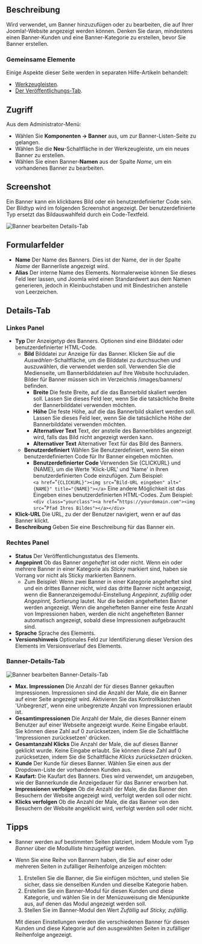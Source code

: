 <!-- Filename: Help4.x:Banners:_Edit / Display title: Banner: Bearbeiten -->

## Beschreibung

Wird verwendet, um Banner hinzuzufügen oder zu bearbeiten, die auf Ihrer Joomla!-Website angezeigt werden können. Denken Sie daran, mindestens einen Banner-Kunden und eine Banner-Kategorie zu erstellen, bevor Sie Banner erstellen.

### Gemeinsame Elemente

Einige Aspekte dieser Seite werden in separaten Hilfe-Artikeln behandelt:

* [Werkzeugleisten](jdocmanual?article=help/common-elements/toolbars).
* [Der Veröffentlichungs-Tab](jdocmanual?article=help/common-elements/edit-publishing).

## Zugriff

Aus dem Administrator-Menü:
- Wählen Sie **Komponenten → Banner** aus, um zur Banner-Listen-Seite zu gelangen.
- Wählen Sie die **Neu**-Schaltfläche in der Werkzeugleiste, um ein neues Banner zu erstellen.
- Wählen Sie einen Banner-**Namen** aus der Spalte *Name*, um ein vorhandenes Banner zu bearbeiten.

## Screenshot

Ein Banner kann ein klickbares Bild oder ein benutzerdefinierter Code sein. Der Bildtyp wird im folgenden Screenshot angezeigt. Der benutzerdefinierte Typ ersetzt das Bildauswahlfeld durch ein Code-Textfeld.

![Banner bearbeiten Details-Tab](../../../de/images/banners/banners-edit-details-tab.png)

## Formularfelder

- **Name** Der Name des Banners. Dies ist der Name, der in der Spalte *Name* der Bannerliste angezeigt wird.
- **Alias** Der interne Name des Elements. Normalerweise können Sie dieses Feld leer lassen, und Joomla wird einen Standardwert aus dem Namen generieren, jedoch in Kleinbuchstaben und mit Bindestrichen anstelle von Leerzeichen.

## Details-Tab

### Linkes Panel

- **Typ** Der Anzeigetyp des Banners. Optionen sind eine Bilddatei oder benutzerdefinierter HTML-Code.
  - **Bild** Bilddatei zur Anzeige für das Banner. Klicken Sie auf die *Auswählen*-Schaltfläche, um die Bilddatei zu durchsuchen und auszuwählen, die verwendet werden soll. Verwenden Sie die Medienseite, um Bannerbilddateien auf Ihre Website hochzuladen. Bilder für Banner müssen sich im Verzeichnis /images/banners/ befinden.
    - **Breite** Die feste Breite, auf die das Bannerbild skaliert werden soll. Lassen Sie dieses Feld leer, wenn Sie die tatsächliche Breite der Bannerbilddatei verwenden möchten.
    - **Höhe** Die feste Höhe, auf die das Bannerbild skaliert werden soll. Lassen Sie dieses Feld leer, wenn Sie die tatsächliche Höhe der Bannerbilddatei verwenden möchten.
    - **Alternativer Text** Text, der anstelle des Bannerbildes angezeigt wird, falls das Bild nicht angezeigt werden kann.
    - **Alternativer Text** Alternativer Text für das Bild des Banners.
  - **Benutzerdefiniert** Wählen Sie Benutzerdefiniert, wenn Sie einen benutzerdefinierten Code für Ihr Banner eingeben möchten.
    - **Benutzerdefinierter Code** Verwenden Sie {CLICKURL} und {NAME}, um die Werte 'Klick-URL' und 'Name' in Ihren benutzerdefinierten Code einzufügen. Zum Beispiel:<br>
    `<a href=`&#34;`{CLICKURL}"><img src=`&#34;`Bild-URL eingeben" alt="{NAME}" title="{NAME}"></a>`
    Eine andere Möglichkeit ist das Eingeben eines benutzerdefinierten HTML-Codes. Zum Beispiel:<br>
    `<div class="yourclass"><a href=`&#34;`https://yourdomain.com"><img src=`&#34;`Pfad Ihres Bildes"></a></div>`
- **Klick-URL** Die URL, zu der der Benutzer navigiert, wenn er auf das Banner klickt.
- **Beschreibung** Geben Sie eine Beschreibung für das Banner ein.

### Rechtes Panel

- **Status** Der Veröffentlichungsstatus des Elements.
- **Angepinnt** Ob das Banner *angeheftet* ist oder nicht. Wenn ein oder mehrere Banner in einer Kategorie als *Sticky* markiert sind, haben sie Vorrang vor nicht als Sticky markierten Bannern.
    - Zum Beispiel: Wenn zwei Banner in einer Kategorie angeheftet sind und ein drittes Banner nicht, wird das dritte Banner nicht angezeigt, wenn die Banneranzeigemodul-Einstellung *Angepinnt, zufällig* oder *Angepinnt, Sortierung* lautet. Nur die beiden angehefteten Banner werden angezeigt. Wenn die angehefteten Banner eine feste Anzahl von Impressionen haben, werden die nicht angehefteten Banner automatisch angezeigt, sobald diese Impressionen aufgebraucht sind.
- **Sprache** Sprache des Elements.
- **Versionshinweis** Optionales Feld zur Identifizierung dieser Version des Elements im Versionsverlauf des Elements.

### Banner-Details-Tab

![Banner bearbeiten Banner-Details-Tab](../../../de/images/banners/banners-edit-banner-details-tab.png)

- **Max. Impressionen** Die Anzahl der für dieses Banner gekauften Impressionen. Impressionen sind die Anzahl der Male, die ein Banner auf einer Seite angezeigt wird. Aktivieren Sie das Kontrollkästchen 'Unbegrenzt', wenn eine unbegrenzte Anzahl von Impressionen erlaubt ist.
- **Gesamtimpressionen** Die Anzahl der Male, die dieses Banner einem Benutzer auf einer Webseite angezeigt wurde. Keine Eingabe erlaubt. Sie können diese Zahl auf 0 zurücksetzen, indem Sie die Schaltfläche 'Impressionen zurücksetzen' drücken.
- **Gesamtanzahl Klicks** Die Anzahl der Male, die auf dieses Banner geklickt wurde. Keine Eingabe erlaubt. Sie können diese Zahl auf 0 zurücksetzen, indem Sie die Schaltfläche *Klicks zurücksetzen* drücken.
- **Kunde** Der Kunde für dieses Banner. Wählen Sie einen aus der Dropdown-Liste der vorhandenen Kunden aus.
- **Kaufart:** Die Kaufart des Banners. Dies wird verwendet, um anzugeben, wie der Bannerkunde die Anzeigedauer für das Banner erworben hat.
- **Impressionen verfolgen** Ob die Anzahl der Male, die das Banner den Besuchern der Website angezeigt wird, verfolgt werden soll oder nicht.
- **Klicks verfolgen** Ob die Anzahl der Male, die das Banner von den Besuchern der Website angeklickt wird, verfolgt werden soll oder nicht.

## Tipps

* Banner werden auf bestimmten Seiten platziert, indem Module vom Typ *Banner* über die Modulliste hinzugefügt werden.
* Wenn Sie eine Reihe von Bannern haben, die Sie auf einer oder mehreren Seiten in zufälliger Reihenfolge anzeigen möchten:
  1.  Erstellen Sie die Banner, die Sie einfügen möchten, und stellen Sie sicher, dass sie denselben Kunden und dieselbe Kategorie haben.
  2.  Erstellen Sie ein Banner-Modul für diesen Kunden und diese Kategorie, und wählen Sie in der Menüzuweisung die Menüpunkte aus, auf denen das Modul angezeigt werden soll.
  3.  Stellen Sie im Banner-Modul den Wert *Zufällig* auf *Sticky, zufällig*.

  Mit diesen Einstellungen werden die verschiedenen Banner für diesen Kunden und diese Kategorie auf den ausgewählten Seiten in zufälliger Reihenfolge angezeigt.

<!-- Translated from English with ChatGPT 2024-09-01 -->
